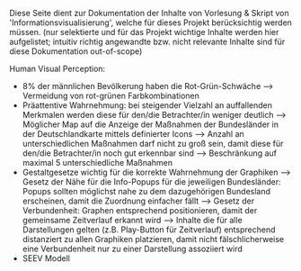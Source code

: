 Diese Seite dient zur Dokumentation der Inhalte von Vorlesung & Skript von 'Informationsvisualisierung', welche für dieses Projekt berücksichtig werden müssen.
(nur selektierte und für das Projekt wichtige Inhalte werden hier aufgelistet; intuitiv richtig angewandte bzw. nicht relevante Inhalte sind für diese Dokumentation out-of-scope)

Human Visual Perception:
- 8% der männlichen Bevölkerung haben die Rot-Grün-Schwäche 
    --> Vermeidung von rot-grünen Farbkombinationen
- Präattentive Wahrnehmung: bei steigender Vielzahl an auffallenden Merkmalen werden diese für den/die Betrachter/in weniger deutlich
    --> Möglicher Map auf die Anzeige der Maßnahmen der Bundesländer in der Deutschlandkarte mittels definierter Icons
    --> Anzahl an unterschiedlichen Maßnahmen darf nicht zu groß sein, damit diese für den/die Betrachter/in noch gut erkennbar sind
    --> Beschränkung auf maximal 5 unterschiedliche Maßnahmen
- Gestaltgesetze wichtig für die korrekte Wahrnehmung der Graphiken
    --> Gesetz der Nähe für die Info-Popups für die jeweiligen Bundesländer: Popups sollten möglichst nahe zu dem dazugehörigen Bundesland erscheinen, damit die Zuordnung einfacher fällt
    --> Gesetz der Verbundenheit: Graphen entsprechend positionieren, damit der gemeinsame Zeitverlauf erkannt wird
        --> Inhalte die für alle Darstellungen gelten (z.B. Play-Button für Zeitverlauf) entsprechend distanziert zu allen Graphiken platzieren, damit nicht fälschlicherweise eine Verbundenheit nur zu einer Darstellung assoziiert wird
- SEEV Modell